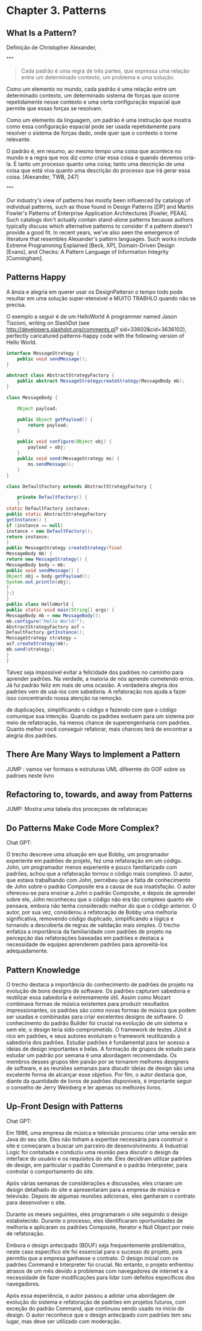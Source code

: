 # Chapter 3. Patterns

## What Is a Pattern?

Definiçâo de Christopher Alexander,

"""

> Cada padrão é uma regra de três partes, que expressa uma relação entre um determinado contexto, um problema e uma solução.

Como um elemento no mundo, cada padrão é uma relação entre um determinado contexto, um determinado sistema de forças que ocorre repetidamente nesse contexto e uma certa configuração espacial que permite que essas forças se resolvam.

Como um elemento da linguagem, um padrão é uma instrução que mostra como essa configuração espacial pode ser usada repetidamente para resolver o sistema de forças dado, onde quer que o contexto o torne relevante.

O padrão é, em resumo, ao mesmo tempo uma coisa que acontece no mundo e a regra que nos diz como criar essa coisa e quando devemos criá-la. É tanto um processo quanto uma coisa; tanto uma descrição de uma coisa que está viva quanto uma descrição do processo que irá gerar essa coisa. [Alexander, TWB, 247]

"""

Our industry's view of patterns has mostly been influenced by catalogs of individual patterns, such as those found in Design Patterns [DP] and Martin Fowler's Patterns of Enterprise Application Architectures [Fowler, PEAA]. Such catalogs don't actually contain stand-alone patterns because authors typically discuss which alternative patterns to consider if a pattern doesn't provide a good fit. In recent years, we've also seen the emergence of literature that resembles Alexander's pattern languages. Such works include Extreme Programming Explained [Beck, XP], Domain-Driven Design [Evans], and Checks: A Pattern Language of Information Integrity [Cunningham].

## Patterns Happy

A ânsia e alegria em querer usar os DesignPattersn o tempo todo pode resultar em uma soluçâo super-etensivel e MUITO TRABHLO quando nâo se precisa.

O exemplo a seguir é de um HelloWorld A programmer named Jason Tiscioni, writing on SlashDot (see http://developers.slashdot.org/comments.pl? sid=33602&cid=3636102), perfectly caricatured patterns-happy code with the following version of Hello World. 

````java
interface MessageStrategy {
	public void sendMessage();
}

abstract class AbstractStrategyFactory {
	public abstract MessageStrategycreateStrategy(MessageBody mb);
}

class MessageBody {

	Object payload;

	public Object getPayload() {
		return payload;
	}

	public void configure(Object obj) {
		payload = obj;
	}
	public void send(MessageStrategy ms) {
		ms.sendMessage();
	}
}

class DefaultFactory extends AbstractStrategyFactory {

	private DefaultFactory() {
	}
static DefaultFactory instance;
public static AbstractStrategyFactory
getInstance() {
if (instance == null)
instance = new DefaultFactory();
return instance;
}
public MessageStrategy createStrategy(final
MessageBody mb) {
return new MessageStrategy() {
MessageBody body = mb;
public void sendMessage() {
Object obj = body.getPayload();
System.out.println(obj);
}
};}
}
public class HelloWorld {
public static void main(String[] args) {
MessageBody mb = new MessageBody();
mb.configure("Hello World!");
AbstractStrategyFactory asf =
DefaultFactory.getInstance();
MessageStrategy strategy =
asf.createStrategy(mb);
mb.send(strategy);
}
}
````

 Talvez seja impossível evitar a felicidade dos padrões no caminho para aprender padrões. Na verdade, a maioria de nós aprende cometendo erros. Já fui padrão feliz em mais de uma ocasião. A verdadeira alegria dos padrões vem de usá-los com sabedoria. A refatoração nos ajuda a fazer isso concentrando nossa atenção na remoção. 

de duplicações, simplificando o código e fazendo com que o código comunique sua intenção. Quando os padrões evoluem para um sistema por meio de refatoração, há menos chance de superengenharia com padrões. Quanto melhor você conseguir refatorar, mais chances terá de encontrar a alegria dos padrões.

## There Are Many Ways to Implement a Pattern

JUMP : vamos ver formass e estruturas UML difeernte do GOF sobre os padroes neste livro

## Refactoring to, towards, and away from Patterns

JUMP: Mostra uma tabela dos proceçoes de refatoraçao

## Do Patterns Make Code More Complex?

Chat GPT: 

O trecho descreve uma situação em que Bobby, um programador experiente em padrões de projeto, fez uma refatoração em um código. John, um programador menos experiente e pouco familiarizado com padrões, achou que a refatoração tornou o código mais complexo. O autor, que estava trabalhando com John, percebeu que a falta de conhecimento de John sobre o padrão Composite era a causa de sua insatisfação. O autor ofereceu-se para ensinar a John o padrão Composite, e depois de aprender sobre ele, John reconheceu que o código não era tão complexo quanto ele pensava, embora não tenha considerado melhor do que o código anterior. O autor, por sua vez, considerou a refatoração de Bobby uma melhoria significativa, removendo código duplicado, simplificando a lógica e tornando a descoberta de regras de validação mais simples. O trecho enfatiza a importância da familiaridade com padrões de projeto na percepção das refatorações baseadas em padrões e destaca a necessidade de equipes aprenderem padrões para aproveitá-los adequadamente.

## Pattern Knowledge

O trecho destaca a importância do conhecimento de padrões de projeto na evolução de bons designs de software. Os padrões capturam sabedoria e reutilizar essa sabedoria é extremamente útil. Assim como Mozart combinava formas de música existentes para produzir resultados impressionantes, os padrões são como novas formas de música que podem ser usadas e combinadas para criar excelentes designs de software. O conhecimento do padrão Builder foi crucial na evolução de um sistema e sem ele, o design teria sido comprometido. O framework de testes JUnit é rico em padrões, e seus autores evoluíram o framework reutilizando a sabedoria dos padrões. Estudar padrões é fundamental para ter acesso a ideias de design importantes e belas. A formação de grupos de estudo para estudar um padrão por semana é uma abordagem recomendada. Os membros desses grupos têm paixão por se tornarem melhores designers de software, e as reuniões semanais para discutir ideias de design são uma excelente forma de alcançar esse objetivo. Por fim, o autor destaca que, diante da quantidade de livros de padrões disponíveis, é importante seguir o conselho de Jerry Weinberg e ler apenas os melhores livros.

## Up-Front Design with Patterns

Chat GPT: 

Em 1996, uma empresa de música e televisão procurou criar uma versão em Java do seu site. Eles não tinham a expertise necessária para construir o site e começaram a buscar um parceiro de desenvolvimento. A Industrial Logic foi contatada e conduziu uma reunião para discutir o design da interface do usuário e os requisitos do site. Eles decidiram utilizar padrões de design, em particular o padrão Command e o padrão Interpreter, para controlar o comportamento do site.

Após várias semanas de considerações e discussões, eles criaram um design detalhado do site e apresentaram para a empresa de música e televisão. Depois de algumas reuniões adicionais, eles ganharam o contrato para desenvolver o site.

Durante os meses seguintes, eles programaram o site seguindo o design estabelecido. Durante o processo, eles identificaram oportunidades de melhoria e aplicaram os padrões Composite, Iterator e Null Object por meio de refatoração.

Embora o design antecipado (BDUF) seja frequentemente problemático, neste caso específico ele foi essencial para o sucesso do projeto, pois permitiu que a empresa ganhasse o contrato. O design inicial com os padrões Command e Interpreter foi crucial. No entanto, o projeto enfrentou atrasos de um mês devido a problemas com navegadores de internet e a necessidade de fazer modificações para lidar com defeitos específicos dos navegadores.

Após essa experiência, o autor passou a adotar uma abordagem de evolução do sistema e refatoração de padrões em projetos futuros, com exceção do padrão Command, que continuou sendo usado no início do design. O autor reconhece que o design antecipado com padrões tem seu lugar, mas deve ser utilizado com moderação. 




